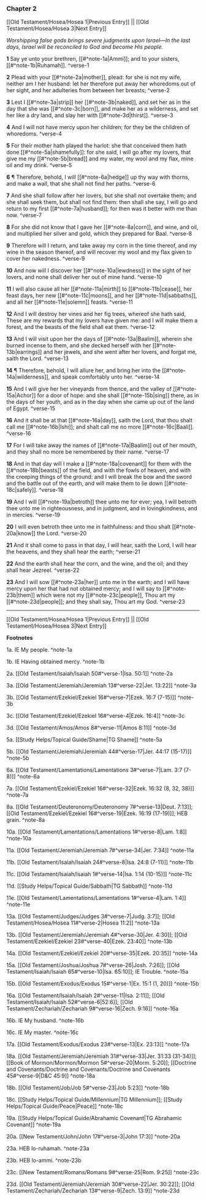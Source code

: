 ### Chapter 2

[[Old Testament/Hosea/Hosea 1|Previous Entry]]  ||  [[Old Testament/Hosea/Hosea 3|Next Entry]]

*Worshipping false gods brings severe judgments upon Israel—In the last days, Israel will be reconciled to God and become His people.*

**1**  Say ye unto your brethren, [[#^note-1a|Ammi]]; and to your sisters, [[#^note-1b|Ruhamah]]. ^verse-1

**2**  Plead with your [[#^note-2a|mother]], plead: for she is not my wife, neither am I her husband: let her therefore put away her whoredoms out of her sight, and her adulteries from between her breasts; ^verse-2

**3**  Lest I [[#^note-3a|strip]] her [[#^note-3b|naked]], and set her as in the day that she was [[#^note-3c|born]], and make her as a wilderness, and set her like a dry land, and slay her with [[#^note-3d|thirst]]. ^verse-3

**4**  And I will not have mercy upon her children; for they be the children of whoredoms. ^verse-4

**5**  For their mother hath played the harlot: she that conceived them hath done [[#^note-5a|shamefully]]: for she said, I will go after my lovers, that give me my [[#^note-5b|bread]] and my water, my wool and my flax, mine oil and my drink. ^verse-5

**6**  ¶ Therefore, behold, I will [[#^note-6a|hedge]] up thy way with thorns, and make a wall, that she shall not find her paths. ^verse-6

**7**  And she shall follow after her lovers, but she shall not overtake them; and she shall seek them, but shall not find them: then shall she say, I will go and return to my first [[#^note-7a|husband]]; for then was it better with me than now. ^verse-7

**8**  For she did not know that I gave her [[#^note-8a|corn]], and wine, and oil, and multiplied her silver and gold, which they prepared for Baal. ^verse-8

**9**  Therefore will I return, and take away my corn in the time thereof, and my wine in the season thereof, and will recover my wool and my flax given to cover her nakedness. ^verse-9

**10**  And now will I discover her [[#^note-10a|lewdness]] in the sight of her lovers, and none shall deliver her out of mine hand. ^verse-10

**11**  I will also cause all her [[#^note-11a|mirth]] to [[#^note-11b|cease]], her feast days, her new [[#^note-11c|moons]], and her [[#^note-11d|sabbaths]], and all her [[#^note-11e|solemn]] feasts. ^verse-11

**12**  And I will destroy her vines and her fig trees, whereof she hath said, These are my rewards that my lovers have given me: and I will make them a forest, and the beasts of the field shall eat them. ^verse-12

**13**  And I will visit upon her the days of [[#^note-13a|Baalim]], wherein she burned incense to them, and she decked herself with her [[#^note-13b|earrings]] and her jewels, and she went after her lovers, and forgat me, saith the Lord. ^verse-13

**14**  ¶ Therefore, behold, I will allure her, and bring her into the [[#^note-14a|wilderness]], and speak comfortably unto her. ^verse-14

**15**  And I will give her her vineyards from thence, and the valley of [[#^note-15a|Achor]] for a door of hope: and she shall [[#^note-15b|sing]] there, as in the days of her youth, and as in the day when she came up out of the land of Egypt. ^verse-15

**16**  And it shall be at that [[#^note-16a|day]], saith the Lord, that thou shalt call me [[#^note-16b|Ishi]]; and shalt call me no more [[#^note-16c|Baali]]. ^verse-16

**17**  For I will take away the names of [[#^note-17a|Baalim]] out of her mouth, and they shall no more be remembered by their name. ^verse-17

**18**  And in that day will I make a [[#^note-18a|covenant]] for them with the [[#^note-18b|beasts]] of the field, and with the fowls of heaven, and with the creeping things of the ground: and I will break the bow and the sword and the battle out of the earth, and will make them to lie down [[#^note-18c|safely]]. ^verse-18

**19**  And I will [[#^note-19a|betroth]] thee unto me for ever; yea, I will betroth thee unto me in righteousness, and in judgment, and in lovingkindness, and in mercies. ^verse-19

**20**  I will even betroth thee unto me in faithfulness: and thou shalt [[#^note-20a|know]] the Lord. ^verse-20

**21**  And it shall come to pass in that day, I will hear, saith the Lord, I will hear the heavens, and they shall hear the earth; ^verse-21

**22**  And the earth shall hear the corn, and the wine, and the oil; and they shall hear Jezreel. ^verse-22

**23**  And I will sow [[#^note-23a|her]] unto me in the earth; and I will have mercy upon her that had not obtained mercy; and I will say to [[#^note-23b|them]] which were not my [[#^note-23c|people]], Thou art my [[#^note-23d|people]]; and they shall say, Thou art my God. ^verse-23


---
[[Old Testament/Hosea/Hosea 1|Previous Entry]]  ||  [[Old Testament/Hosea/Hosea 3|Next Entry]]


**Footnotes**


1a. IE My people. ^note-1a

1b. IE Having obtained mercy. ^note-1b

2a. [[Old Testament/Isaiah/Isaiah 50#^verse-1|Isa. 50:1]] ^note-2a

3a. [[Old Testament/Jeremiah/Jeremiah 13#^verse-22|Jer. 13:22]] ^note-3a

3b. [[Old Testament/Ezekiel/Ezekiel 16#^verse-7|Ezek. 16:7 (7-15)]] ^note-3b

3c. [[Old Testament/Ezekiel/Ezekiel 16#^verse-4|Ezek. 16:4]] ^note-3c

3d. [[Old Testament/Amos/Amos 8#^verse-11|Amos 8:11]] ^note-3d

5a. [[Study Helps/Topical Guide/Shame|TG Shame]] ^note-5a

5b. [[Old Testament/Jeremiah/Jeremiah 44#^verse-17|Jer. 44:17 (15-17)]] ^note-5b

6a. [[Old Testament/Lamentations/Lamentations 3#^verse-7|Lam. 3:7 (7-8)]] ^note-6a

7a. [[Old Testament/Ezekiel/Ezekiel 16#^verse-32|Ezek. 16:32 (8, 32, 38)]] ^note-7a

8a. [[Old Testament/Deuteronomy/Deuteronomy 7#^verse-13|Deut. 7:13]]; [[Old Testament/Ezekiel/Ezekiel 16#^verse-19|Ezek. 16:19 (17-19)]]; HEB grain.  ^note-8a

10a. [[Old Testament/Lamentations/Lamentations 1#^verse-8|Lam. 1:8]] ^note-10a

11a. [[Old Testament/Jeremiah/Jeremiah 7#^verse-34|Jer. 7:34]] ^note-11a

11b. [[Old Testament/Isaiah/Isaiah 24#^verse-8|Isa. 24:8 (7-11)]] ^note-11b

11c. [[Old Testament/Isaiah/Isaiah 1#^verse-14|Isa. 1:14 (10-15)]] ^note-11c

11d. [[Study Helps/Topical Guide/Sabbath|TG Sabbath]] ^note-11d

11e. [[Old Testament/Lamentations/Lamentations 1#^verse-4|Lam. 1:4]] ^note-11e

13a. [[Old Testament/Judges/Judges 3#^verse-7|Judg. 3:7]]; [[Old Testament/Hosea/Hosea 11#^verse-2|Hosea 11:2]] ^note-13a

13b. [[Old Testament/Jeremiah/Jeremiah 4#^verse-30|Jer. 4:30]]; [[Old Testament/Ezekiel/Ezekiel 23#^verse-40|Ezek. 23:40]] ^note-13b

14a. [[Old Testament/Ezekiel/Ezekiel 20#^verse-35|Ezek. 20:35]] ^note-14a

15a. [[Old Testament/Joshua/Joshua 7#^verse-26|Josh. 7:26]]; [[Old Testament/Isaiah/Isaiah 65#^verse-10|Isa. 65:10]]; IE Trouble.  ^note-15a

15b. [[Old Testament/Exodus/Exodus 15#^verse-1|Ex. 15:1 (1, 20)]] ^note-15b

16a. [[Old Testament/Isaiah/Isaiah 2#^verse-11|Isa. 2:11]]; [[Old Testament/Isaiah/Isaiah 52#^verse-6|52:6]]; [[Old Testament/Zechariah/Zechariah 9#^verse-16|Zech. 9:16]] ^note-16a

16b. IE My husband. ^note-16b

16c. IE My master. ^note-16c

17a. [[Old Testament/Exodus/Exodus 23#^verse-13|Ex. 23:13]] ^note-17a

18a. [[Old Testament/Jeremiah/Jeremiah 31#^verse-33|Jer. 31:33 (31-34)]]; [[Book of Mormon/Mormon/Mormon 5#^verse-20|Morm. 5:20]]; [[Doctrine and Covenants/Doctrine and Covenants/Doctrine and Covenants 45#^verse-9|D&C 45:9]] ^note-18a

18b. [[Old Testament/Job/Job 5#^verse-23|Job 5:23]] ^note-18b

18c. [[Study Helps/Topical Guide/Millennium|TG Millennium]]; [[Study Helps/Topical Guide/Peace|Peace]] ^note-18c

19a. [[Study Helps/Topical Guide/Abrahamic Covenant|TG Abrahamic Covenant]] ^note-19a

20a. [[New Testament/John/John 17#^verse-3|John 17:3]] ^note-20a

23a. HEB lo-ruhamah. ^note-23a

23b. HEB lo-ammi. ^note-23b

23c. [[New Testament/Romans/Romans 9#^verse-25|Rom. 9:25]] ^note-23c

23d. [[Old Testament/Jeremiah/Jeremiah 30#^verse-22|Jer. 30:22]]; [[Old Testament/Zechariah/Zechariah 13#^verse-9|Zech. 13:9]] ^note-23d